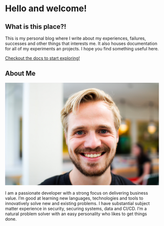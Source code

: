 # Hello and welcome!

## What is this place?!

This is my personal blog where I write about my experiences, failures, successes and other things that interests me. It also houses documentation for all of my experiments an projects. I hope you find something useful here.

[Checkout the docs to start exploring!](https://vgijssel.github.io/setup/) 

## About Me

![About Me](./docs/images/about-me.jpeg)

I am a passionate developer with a strong focus on delivering business value. I’m good at learning new languages, technologies and tools to innovatively solve new and existing problems. I have substantial subject matter experience in security, securing systems, data and CI/CD. I’m a natural problem solver with an easy personality who likes to get things done.
